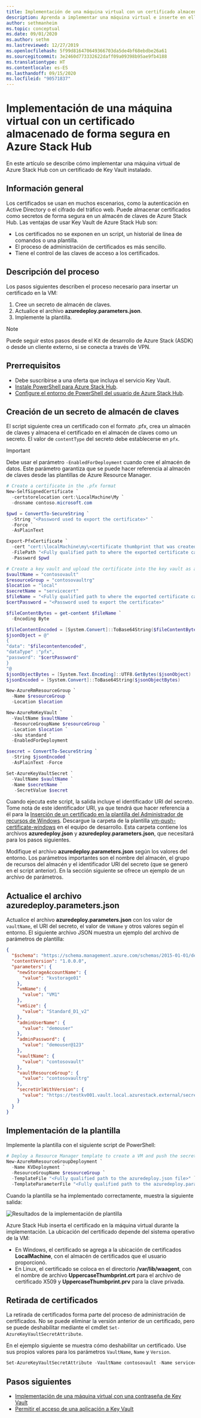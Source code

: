 ```yaml
---
title: Implementación de una máquina virtual con un certificado almacenado de forma segura en Azure Stack Hub
description: Aprenda a implementar una máquina virtual e inserte en ella un certificado mediante un almacén de claves en Azure Stack Hub
author: sethmanheim
ms.topic: conceptual
ms.date: 09/01/2020
ms.author: sethm
ms.lastreviewed: 12/27/2019
ms.openlocfilehash: 5f99d816470649366703da5de4bf68ebdbe26a61
ms.sourcegitcommit: 3e2460d773332622daff09a09398b95ae9fb4188
ms.translationtype: HT
ms.contentlocale: es-ES
ms.lasthandoff: 09/15/2020
ms.locfileid: "90571837"
---
```

# <a name="deploy-a-vm-with-a-securely-stored-certificate-on-azure-stack-hub"></a>Implementación de una máquina virtual con un certificado almacenado de forma segura en Azure Stack Hub

En este artículo se describe cómo implementar una máquina virtual de Azure Stack Hub con un certificado de Key Vault instalado.

## <a name="overview"></a>Información general

Los certificados se usan en muchos escenarios, como la autenticación en Active Directory o el cifrado del tráfico web. Puede almacenar certificados como secretos de forma segura en un almacén de claves de Azure Stack Hub. Las ventajas de usar Key Vault de Azure Stack Hub son:

* Los certificados no se exponen en un script, un historial de línea de comandos o una plantilla.
* El proceso de administración de certificados es más sencillo.
* Tiene el control de las claves de acceso a los certificados.

## <a name="process-description"></a>Descripción del proceso

Los pasos siguientes describen el proceso necesario para insertar un certificado en la VM:

1. Cree un secreto de almacén de claves.
2. Actualice el archivo **azuredeploy.parameters.json**.
3. Implemente la plantilla.

> [!NOTE]
> Puede seguir estos pasos desde el Kit de desarrollo de Azure Stack (ASDK) o desde un cliente externo, si se conecta a través de VPN.

## <a name="prerequisites"></a>Prerrequisitos

* Debe suscribirse a una oferta que incluya el servicio Key Vault.
* [Instale PowerShell para Azure Stack Hub](../operator/azure-stack-powershell-install.md).
* [Configure el entorno de PowerShell del usuario de Azure Stack Hub](azure-stack-powershell-configure-user.md).

## <a name="create-a-key-vault-secret"></a>Creación de un secreto de almacén de claves

El script siguiente crea un certificado con el formato .pfx, crea un almacén de claves y almacena el certificado en el almacén de claves como un secreto. El valor de `contentType` del secreto debe establecerse en `pfx`.

> [!IMPORTANT]
> Debe usar el parámetro `-EnabledForDeployment` cuando cree el almacén de datos. Este parámetro garantiza que se puede hacer referencia al almacén de claves desde las plantillas de Azure Resource Manager.

```powershell
# Create a certificate in the .pfx format
New-SelfSignedCertificate `
  -certstorelocation cert:\LocalMachine\My `
  -dnsname contoso.microsoft.com

$pwd = ConvertTo-SecureString `
  -String "<Password used to export the certificate>" `
  -Force `
  -AsPlainText

Export-PfxCertificate `
  -cert "cert:\localMachine\my\<certificate thumbprint that was created in the previous step>" `
  -FilePath "<Fully qualified path to where the exported certificate can be stored>" `
  -Password $pwd

# Create a key vault and upload the certificate into the key vault as a secret
$vaultName = "contosovault"
$resourceGroup = "contosovaultrg"
$location = "local"
$secretName = "servicecert"
$fileName = "<Fully qualified path to where the exported certificate can be stored>"
$certPassword = "<Password used to export the certificate>"

$fileContentBytes = get-content $fileName `
  -Encoding Byte

$fileContentEncoded = [System.Convert]::ToBase64String($fileContentBytes)
$jsonObject = @"
{
"data": "$filecontentencoded",
"dataType" :"pfx",
"password": "$certPassword"
}
"@
$jsonObjectBytes = [System.Text.Encoding]::UTF8.GetBytes($jsonObject)
$jsonEncoded = [System.Convert]::ToBase64String($jsonObjectBytes)

New-AzureRmResourceGroup `
  -Name $resourceGroup `
  -Location $location

New-AzureRmKeyVault `
  -VaultName $vaultName `
  -ResourceGroupName $resourceGroup `
  -Location $location `
  -sku standard `
  -EnabledForDeployment

$secret = ConvertTo-SecureString `
  -String $jsonEncoded `
  -AsPlainText -Force

Set-AzureKeyVaultSecret `
  -VaultName $vaultName `
  -Name $secretName `
   -SecretValue $secret
```

Cuando ejecuta este script, la salida incluye el identificador URI del secreto. Tome nota de este identificador URI, ya que tendrá que hacer referencia a él para la [Inserción de un certificado en la plantilla del Administrador de recursos de Windows](https://github.com/Azure/AzureStack-QuickStart-Templates/tree/master/201-vm-windows-pushcertificate). Descargue la carpeta de la plantilla [vm-push-certificate-windows](https://github.com/Azure/AzureStack-QuickStart-Templates/tree/master/201-vm-windows-pushcertificate) en el equipo de desarrollo. Esta carpeta contiene los archivos **azuredeploy.json** y **azuredeploy.parameters.json**, que necesitará para los pasos siguientes.

Modifique el archivo **azuredeploy.parameters.json** según los valores del entorno. Los parámetros importantes son el nombre del almacén, el grupo de recursos del almacén y el identificador URI del secreto (que se generó en el script anterior). En la sección siguiente se ofrece un ejemplo de un archivo de parámetros.

## <a name="update-the-azuredeployparametersjson-file"></a>Actualice el archivo azuredeploy.parameters.json

Actualice el archivo **azuredeploy.parameters.json** con los valor de `vaultName`, el URI del secreto, el valor de `VmName` y otros valores según el entorno. El siguiente archivo JSON muestra un ejemplo del archivo de parámetros de plantilla:

```json
{
  "$schema": "https://schema.management.azure.com/schemas/2015-01-01/deploymentParameters.json#",
  "contentVersion": "1.0.0.0",
  "parameters": {
    "newStorageAccountName": {
      "value": "kvstorage01"
    },
    "vmName": {
      "value": "VM1"
    },
    "vmSize": {
      "value": "Standard_D1_v2"
    },
    "adminUserName": {
      "value": "demouser"
    },
    "adminPassword": {
      "value": "demouser@123"
    },
    "vaultName": {
      "value": "contosovault"
    },
    "vaultResourceGroup": {
      "value": "contosovaultrg"
    },
    "secretUrlWithVersion": {
      "value": "https://testkv001.vault.local.azurestack.external/secrets/testcert002/82afeeb84f4442329ce06593502e7840"
    }
  }
}
```

## <a name="deploy-the-template"></a>Implementación de la plantilla

Implemente la plantilla con el siguiente script de PowerShell:

```powershell
# Deploy a Resource Manager template to create a VM and push the secret to it
New-AzureRmResourceGroupDeployment `
  -Name KVDeployment `
  -ResourceGroupName $resourceGroup `
  -TemplateFile "<Fully qualified path to the azuredeploy.json file>" `
  -TemplateParameterFile "<Fully qualified path to the azuredeploy.parameters.json file>"
```

Cuando la plantilla se ha implementado correctamente, muestra la siguiente salida:

![Resultados de la implementación de plantilla](media/azure-stack-key-vault-push-secret-into-vm/deployment-output.png)

Azure Stack Hub inserta el certificado en la máquina virtual durante la implementación. La ubicación del certificado depende del sistema operativo de la VM:

* En Windows, el certificado se agrega a la ubicación de certificados **LocalMachine**, con el almacén de certificados que el usuario proporcionó.
* En Linux, el certificado se coloca en el directorio **/var/lib/waagent**, con el nombre de archivo **UppercaseThumbprint.crt** para el archivo de certificado X509 y **UppercaseThumbprint.prv** para la clave privada.

## <a name="retire-certificates"></a>Retirada de certificados

La retirada de certificados forma parte del proceso de administración de certificados. No se puede eliminar la versión anterior de un certificado, pero se puede deshabilitar mediante el cmdlet `Set-AzureKeyVaultSecretAttribute`.

En el ejemplo siguiente se muestra cómo deshabilitar un certificado. Use sus propios valores para los parámetros `VaultName`, `Name` y `Version`.

```powershell
Set-AzureKeyVaultSecretAttribute -VaultName contosovault -Name servicecert -Version e3391a126b65414f93f6f9806743a1f7 -Enable 0
```

## <a name="next-steps"></a>Pasos siguientes

* [Implementación de una máquina virtual con una contraseña de Key Vault](azure-stack-key-vault-deploy-vm-with-secret.md)
* [Permitir el acceso de una aplicación a Key Vault](azure-stack-key-vault-sample-app.md)
